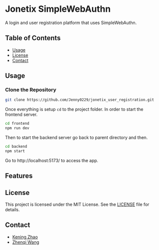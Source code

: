 # Jonetix SimpleWebAuthn

A login and user registration platform that uses SimpleWebAuthn.

## Table of Contents

- [Usage](#usage)
- [License](#license)
- [Contact](#contact)

## Usage

### Clone the Repository
   ```sh
   git clone https://github.com/Jenny0229/jonetix_user_registration.git
   ```

Once everything is setup `cd` to the project folder. In order to start the frontend server.

```bash
cd frontend
npm run dev
```

Then to start the backend server go back to parent directory and then.

```bash
cd backend
npm start
```
Go to http://localhost:5173/ to access the app.

## Features


## License

This project is licensed under the MIT License. See the [LICENSE](LICENSE) file for details.

## Contact

- [Kening Zhao](mailto:keningz@umich.edu)
- [Zhenqi Wang](mailto:zhenqi@umich.edu)
